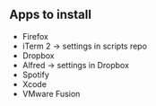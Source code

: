 ## Apps to install

- Firefox
- iTerm 2 -> settings in scripts repo
- Dropbox
- Alfred -> settings in Dropbox
- Spotify
- Xcode
- VMware Fusion
